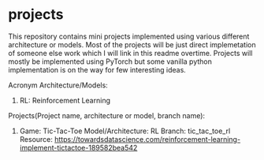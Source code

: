 # projects

This repository contains mini projects implemented using various different architecture or models. Most of the projects will be just direct implemetation of someone else work which I will link in this readme overtime. 
Projects will mostly be implemented using PyTorch but some vanilla python implementation is on the way for few interesting ideas.

Acronym Architecture/Models:
  1. RL: Reinforcement Learning
  

Projects(Project name, architecture or model, branch name):
  1. Game: Tic-Tac-Toe
     Model/Architecture: RL
     Branch: tic_tac_toe_rl
     Resource: https://towardsdatascience.com/reinforcement-learning-implement-tictactoe-189582bea542
